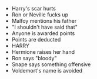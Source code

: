 - Harry's scar hurts
- Ron or Neville fucks up
- Malfoy mentions his father
- "I shouldn't have said that"
- Anyone is awarded points
- Points are deducted
- HARRY
- Hermione raises her hand
- Ron says "bloody"
- Snape says something offensive
- Voldemort's name is avoided

